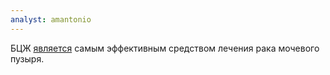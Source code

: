```yaml
---
analyst: amantonio
---
```


БЦЖ [является](https://www.ncbi.nlm.nih.gov/pmc/articles/PMC4427258/) самым эффективным средством лечения рака мочевого пузыря.
